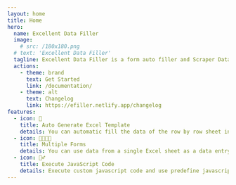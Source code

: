 ```yaml
---
layout: home
title: Home
hero:
  name: Excellent Data Filler
  image:
    # src: /180x180.png
  # text: 'Excellent Data Filler'
  tagline: Excellent Data Filler is a form auto filler and Scraper Data. With the help of which you can fill the form through excel template and it is all automatic.
  actions:
    - theme: brand
      text: Get Started
      link: /documentation/
    - theme: alt
      text: Changelog
      link: https://efiller.netlify.app/changelog
features:
  - icon: 🧬
    title: Auto Generate Excel Template
    details: You can automatic fill the data of the row by row sheet in the form with the data from excel sheet, which is one of the easiest way to do data entry.
  - icon: 👨‍👩‍👧‍👦
    title: Multiple Forms
    details: You can use data from a single Excel sheet as a data entry in multiple forms.
  - icon: 🏃‍♂️
    title: Execute JavaScript Code
    details: Execute custom javascript code and use predefine javascript functions.
---
```

